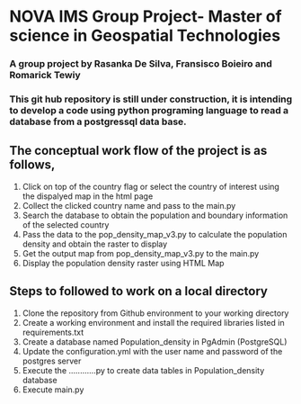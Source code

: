 # NOVA IMS Group Project- Master of science in Geospatial Technologies
### A group project by Rasanka De Silva, Fransisco Boieiro and Romarick Tewiy

### This git hub repository is still under construction, it is intending to develop a code using python programing language to read a database from a postgressql data base.

## The conceptual work flow of the project is as follows,

1. Click on top of the country flag or select the country of interest using the dispalyed map in the html page
2. Collect the clicked country name and pass to the main.py
3. Search the database to obtain the population and boundary information of the selected country
4. Pass the data to the pop_density_map_v3.py to calculate the population density and obtain the raster to display
5. Get the output map from  pop_density_map_v3.py to the main.py
6. Display the population density raster using HTML Map

## Steps to followed to work on a local directory

1. Clone the repository from Github environment to your working directory
2. Create a working environment and install the required libraries listed in requirements.txt
3. Create a database named Population_density in PgAdmin (PostgreSQL)
4. Update the configuration.yml with the user name and password of the postgres server
5. Execute the ............py to create data tables in Population_density database
6. Execute main.py
